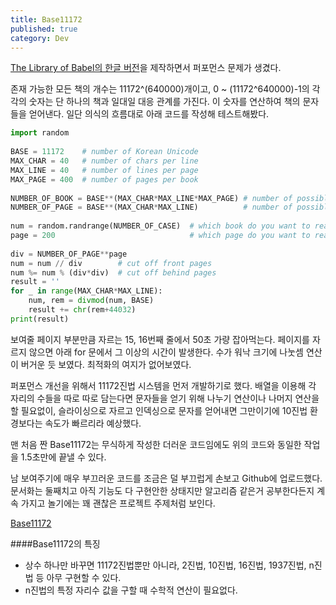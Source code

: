 ```yaml
---
title: Base11172
published: true
category: Dev
---
```

[The Library of Babel의 한글 버전](http://lobk.herokuapp.com/)을 제작하면서 퍼포먼스 문제가 생겼다.

존재 가능한 모든 책의 개수는 11172^(640000)개이고, 0 ~ (11172^640000)-1의 각각의 숫자는 단 하나의 책과 일대일 대응 관계를 가진다. 이 숫자를 연산하여 책의 문자들을 얻어낸다. 일단 의식의 흐름대로 아래 코드를 작성해 테스트해봤다.

```python
import random
​
BASE = 11172    # number of Korean Unicode
MAX_CHAR = 40   # number of chars per line
MAX_LINE = 40   # number of lines per page
MAX_PAGE = 400  # number of pages per book
​
NUMBER_OF_BOOK = BASE**(MAX_CHAR*MAX_LINE*MAX_PAGE) # number of possible books
NUMBER_OF_PAGE = BASE**(MAX_CHAR*MAX_LINE)          # number of possible pages
​
num = random.randrange(NUMBER_OF_CASE)  # which book do you want to read?
page = 200                              # which page do you want to read?
​
div = NUMBER_OF_PAGE**page
num = num // div        # cut off front pages
num %= num % (div*div)  # cut off behind pages
result = ''
for _ in range(MAX_CHAR*MAX_LINE):
    num, rem = divmod(num, BASE)
    result += chr(rem+44032)
print(result)
```

보여줄 페이지 부분만큼 자르는 15, 16번째 줄에서 50초 가량 잡아먹는다. 페이지를 자르지 않으면 아래 for 문에서 그 이상의 시간이 발생한다. 수가 워낙 크기에 나눗셈 연산이 버거운 듯 보였다. 최적화의 여지가 없어보였다.

퍼포먼스 개선을 위해서 11172진법 시스템을 먼저 개발하기로 했다. 배열을 이용해 각 자리의 수들을 따로 따로 담는다면 문자들을 얻기 위해 나누기 연산이나 나머지 연산을 할 필요없이, 슬라이싱으로 자르고 인덱싱으로 문자를 얻어내면 그만이기에 10진법 환경보다는 속도가 빠르리라 예상했다. 

맨 처음 짠 Base11172는 무식하게 작성한 더러운 코드임에도 위의 코드와 동일한 작업을 1.5초만에 끝낼 수 있다. 

남 보여주기에 매우 부끄러운 코드를 조금은 덜 부끄럽게 손보고 Github에 업로드했다. 문서화는 둘째치고 아직 기능도 다 구현안한 상태지만 알고리즘 같은거 공부한다든지 계속 가지고 놀기에는 꽤 괜찮은 프로젝트 주제처럼 보인다.

[Base11172](https://github.com/pueue/Base11172)

####Base11172의 특징
- 상수 하나만 바꾸면 11172진법뿐만 아니라, 2진법, 10진법, 16진법, 1937진법, n진법 등 아무 구현할 수 있다.
- n진법의 특정 자리수 값을 구할 때 수학적 연산이 필요없다.
